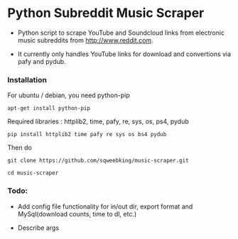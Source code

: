 Python Subreddit Music Scraper
======

* Python script to scrape YouTube and Soundcloud links from electronic music subreddits from http://www.reddit.com.

* It currently only handles YouTube links for download and convertions via pafy and pydub.

### Installation

For ubuntu / debian, you need python-pip

    apt-get install python-pip

Required libraries :  httplib2, time, pafy, re, sys, os, ps4, pydub

    pip install httplib2 time pafy re sys os bs4 pydub

Then do

    git clone https://github.com/sqweebking/music-scraper.git
    
    cd music-scraper
    
    
    
    



### Todo: 

* Add config file functionality for in/out dir, export format and MySql(download counts, time to dl, etc.)

* Describe args
